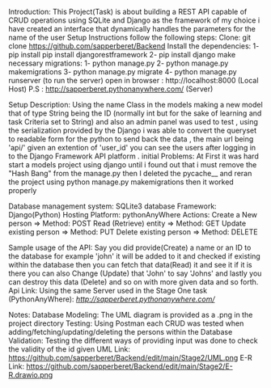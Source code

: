 Introduction:
    This Project(Task) is about building a REST API capable of CRUD operations using SQLite and Django as the  framework of my choice i have created an interface that dynamically handles the parameters for the name of the user 
Setup Instructions
    follow the following steps:
    Clone: git clone https://github.com/sapperberet/Backend
    Install the dependencies:
        1- pip install pip install djangorestframework
        2- pip install django
    make necessary migrations:
        1- python manage.py 
        2- python manage.py makemigrations
        3- python manage.py migrate
        4- python manage.py runserver (to run the server)
    open in browser : http://localhost:8000 (Local Host)
    P.S : http://sapperberet.pythonanywhere.com/ (Server)

Setup Description:
    Using the name Class in the models making a new model that of type String being the ID (normally int but for the sake of learning and task Criteria set to String) and also an admin panel was used to test , using the serialization provided by the Django i was able to convert the queryset to readable form for the python to send back the data , the main url being 'api/' given an extention of 'user_id' you can see the users after logging in to the Django Framework API platform .
initial Problems:
        At First it was hard start a models project using django until i found out that i must remove the "Hash Bang" from the manage.py
        then I deleted the pycache__ and reran the project using python manage.py makemigrations then it worked properly
    
Database management system:
    SQLite3 database
Framework:
    Django(Python)
Hosting Platform:
    pythonAnyWhere
Actions:
    Create a New person => Method: POST
    Read (Retrieve) entity => Method: GET
    Update existing person => Method: PUT
    Delete existing person => Method: DELETE
    

Sample usage of the API:
    Say you did provide(Create) a name or an ID to the database for example 'john' it will be added to it and checked if existing within the database then you can fetch that data(Read) it and see it if it is there you can also Change (Update) that 'John' to say 'Johns' and lastly you can destroy this data (Delete) and so on with more given data and so forth.
Api Link:
    Using the same Server used in the Stage One task (PythonAnyWhere):
       <em> http://sapperberet.pythonanywhere.com/ </em>
        
Notes:
    Database Modeling:
        The UML diagram is provided as a .png in the project directory
    Testing:
        Using Postman each CRUD was tested when adding/fetching/updating/deleting the persons within the Database
    Validation:
        Testing the different ways of providing input was done to check the validity of the id given
UML Link:
    https://github.com/sapperberet/Backend/edit/main/Stage2/UML.png
E-R Link:
    https://github.com/sapperberet/Backend/edit/main/Stage2/E-R.drawio.png
